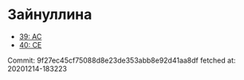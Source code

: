 # Зайнуллина
- [39: AC](39.md)
- [40: CE](40.md)

Commit: 9f27ec45cf75088d8e23de353abb8e92d41aa8df
 fetched at: 20201214-183223
